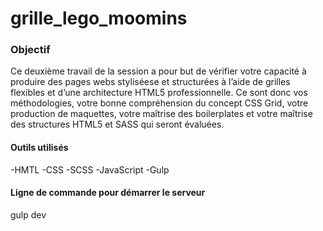 # grille_lego_moomins

### Objectif

Ce deuxième travail de la session a pour but de vérifier votre capacité à produire
des pages webs styliséese et structurées à l’aide de grilles flexibles et d’une
architecture HTML5 professionnelle. Ce sont donc vos méthodologies, votre
bonne compréhension du concept CSS Grid, votre production de maquettes,
votre maîtrise des boilerplates et votre maîtrise des structures HTML5 et SASS
qui seront évaluées.

#### Outils utilisés

  -HMTL
  -CSS
  -SCSS
  -JavaScript
  -Gulp
  
 #### Ligne de commande pour démarrer le serveur
 
 gulp dev
 
